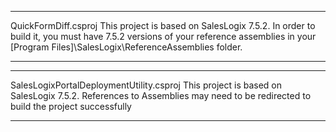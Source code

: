 **************************************************
QuickFormDiff.csproj
This project is based on SalesLogix 7.5.2.
In order to build it, you must have 7.5.2 versions of your reference assemblies in your [Program Files]\SalesLogix\ReferenceAssemblies folder.
**************************************************
**************************************************
SalesLogixPortalDeploymentUtility.csproj
This project is based on SalesLogix 7.5.2.
References to Assemblies may need to be redirected to build the project successfully
**************************************************
